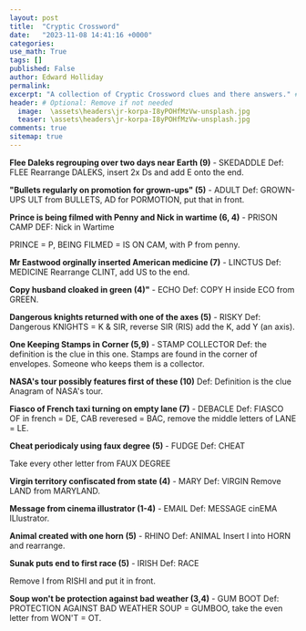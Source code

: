 ```yaml
---
layout: post
title:  "Cryptic Crossword"
date:   "2023-11-08 14:41:16 +0000"
categories: 
use_math: True
tags: []
published: False
author: Edward Holliday 
permalink:  
excerpt: "A collection of Cryptic Crossword clues and there answers." # Optional: Remove if not needed
header: # Optional: Remove if not needed
  image:  \assets\headers\jr-korpa-I8yPOHfMzVw-unsplash.jpg
  teaser: \assets\headers\jr-korpa-I8yPOHfMzVw-unsplash.jpg
comments: true
sitemap: true
---
```


**Flee Daleks regrouping over two days near Earth (9)** - SKEDADDLE
Def: FLEE
Rearrange DALEKS, insert 2x Ds and add E onto the end.

**"Bullets regularly on promotion for grown-ups" (5)** - ADULT
Def: GROWN-UPS
ULT from BULLETS, AD for PORMOTION, put that in front.

**Prince is being filmed with Penny and Nick in wartime (6, 4)** - PRISON CAMP
DEF: Nick in Wartime

PRINCE = P, BEING FILMED = IS ON CAM, with P from penny.

**Mr Eastwood orginally inserted American medicine (7)** - LINCTUS
Def: MEDICINE
Rearrange CLINT, add US to the end.

**Copy husband cloaked in green (4)"** - ECHO
Def: COPY
H inside ECO from GREEN.

**Dangerous knights returned with one of the axes (5)** - RISKY
Def: Dangerous
KNIGHTS = K & SIR, reverse SIR (RIS) add the K, add Y (an axis).

**One Keeping Stamps in Corner (5,9)** - STAMP COLLECTOR
Def: the definition is the clue in this one. 
Stamps are found in the corner of envelopes. Someone who keeps them is a collector.

**NASA's tour possibly features first of these (10)**
Def: Definition is the clue
Anagram of NASA's tour.

**Fiasco of French taxi turning on empty lane (7)** - DEBACLE
Def: FIASCO
OF in french = DE, CAB reveresed = BAC, remove the middle letters of LANE = LE.

**Cheat periodicaly using faux degree (5)** - FUDGE
Def: CHEAT

Take every other letter from FAUX DEGREE

**Virgin territory confiscated from state (4)** - MARY
Def: VIRGIN
Remove LAND from MARYLAND.

**Message from cinema illustrator (1-4)** - EMAIL
Def: MESSAGE
cinEMA ILlustrator.

**Animal created with one horn (5)** - RHINO
Def: ANIMAL
Insert I into HORN and rearrange.

**Sunak puts end to first race (5)** - IRISH
Def: RACE

Remove I from RISHI and put it in front.

**Soup won't be protection against bad weather (3,4)** - GUM BOOT
Def: PROTECTION AGAINST BAD WEATHER
SOUP = GUMBOO, take the even letter from WON'T = OT.


